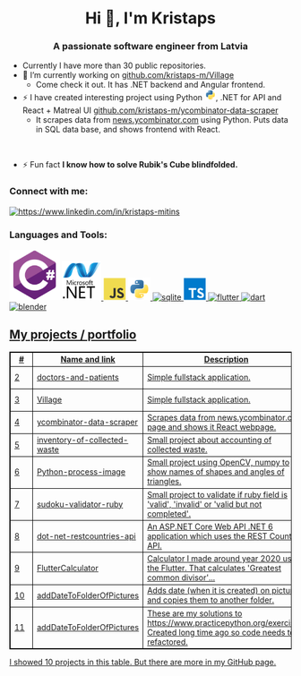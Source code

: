 <h1 align="center">Hi 👋, I'm Kristaps</h1>
<h3 align="center">A passionate software engineer from Latvia</h3>

- Currently I have more than 30 public repositories.
- 🔭 I’m currently working on [github.com/kristaps-m/Village](https://github.com/kristaps-m/Village)
  - Come check it out. It has .NET backend and Angular frontend.
- ⚡ I have created interesting project using Python <img src="https://raw.githubusercontent.com/devicons/devicon/master/icons/python/python-original.svg" alt="python" width="20" height="20"/>, .NET for API and React + Matreal UI [github.com/kristaps-m/ycombinator-data-scraper](https://github.com/kristaps-m/ycombinator-data-scraper)
  - It scrapes data from [news.ycombinator.com](https://news.ycombinator.com) using Python. Puts data in SQL data base, and shows frontend with React.

<br>

- ⚡ Fun fact **I know how to solve Rubik's Cube blindfolded.**

<h3 align="left">Connect with me:</h3>
<p align="left">
<a href="https://linkedin.com/in/https://www.linkedin.com/in/kristaps-mitins" target="blank"><img align="center" src="https://raw.githubusercontent.com/rahuldkjain/github-profile-readme-generator/master/src/images/icons/Social/linked-in-alt.svg" alt="https://www.linkedin.com/in/kristaps-mitins" height="50" width="60" /></a>
</p>

<h3 align="left">Languages and Tools:</h3>
<p align="left"> <!-- C# -->
<img src="https://raw.githubusercontent.com/devicons/devicon/master/icons/csharp/csharp-original.svg" alt="csharp" width="90" height="90"/> </a> <a href="https://dart.dev" target="_blank" rel="noreferrer"><!-- .NET -->
<img src="https://raw.githubusercontent.com/devicons/devicon/master/icons/dot-net/dot-net-original-wordmark.svg" alt="dotnet" width="70" height="70"/> </a> <a href="https://flutter.dev" target="_blank" rel="noreferrer"><!-- JavaScript --><img src="https://raw.githubusercontent.com/devicons/devicon/master/icons/javascript/javascript-original.svg" alt="javascript" width="40" height="40"/> </a> <a href="https://www.python.org" target="_blank" rel="noreferrer"><img src="https://raw.githubusercontent.com/devicons/devicon/master/icons/python/python-original.svg" alt="python" width="40" height="40"/> </a> <a href="https://www.sqlite.org/" target="_blank" rel="noreferrer"> <img src="https://www.vectorlogo.zone/logos/sqlite/sqlite-icon.svg" alt="sqlite" width="40" height="40"/> </a> <a href="https://www.typescriptlang.org/" target="_blank" rel="noreferrer"> <img src="https://raw.githubusercontent.com/devicons/devicon/master/icons/typescript/typescript-original.svg" alt="typescript" width="40" height="40"/> </a> 
<a href="https://www.blender.org/" target="_blank" rel="noreferrer">
<img src="https://www.vectorlogo.zone/logos/flutterio/flutterio-icon.svg" alt="flutter" width="40" height="40"/> </a> <a href="https://developer.mozilla.org/en-US/docs/Web/JavaScript" target="_blank" rel="noreferrer">
<img src="https://www.vectorlogo.zone/logos/dartlang/dartlang-icon.svg" alt="dart" width="40" height="40"/> </a> <a href="https://dotnet.microsoft.com/" target="_blank" rel="noreferrer">
<img src="https://download.blender.org/branding/community/blender_community_badge_white.svg" alt="blender" width="40" height="40"/> </a> <a href="https://www.w3schools.com/cs/" target="_blank" rel="noreferrer">
</p>

<html>
<style>
table, th, td {
  border:1px solid black;
}
table {   
counter-reset: rowNumber;
}
table tr {
 counter-increment: rowNumber;
}
table tr td:first-child::before {   
content: counter(rowNumber);   
min-width: 1em;   
margin-right: 0.5em;
}
</style>
<body>

<h2>My projects / portfolio</h2>

<table style="width:100%">
  <tr>
    <th>#</th>
    <th>Name and link</th>
    <th>Description</th>
    <th>Main language / stack</th>
  </tr>
  <tr>
    <td></td>
    <td><a href="https://github.com/kristaps-m/doctors-and-patients" target="_blank">doctors-and-patients</a></td>
    <td>Simple fullstack application.</td>
    <td>ASP.NET, C#, Angular + bootstrap</td>
  </tr>
  <tr>
    <td></td>
    <td><a href="https://github.com/kristaps-m/Village" target="_blank">Village</a></td>
    <td>Simple fullstack application.</td>
    <td>ASP.NET, C#, Angular + bootstrap</td>
  </tr>
  <tr>
    <td></td>
    <td><a href="https://github.com/kristaps-m/ycombinator-data-scraper" target="_blank">ycombinator-data-scraper</a></td>
    <td>Scrapes data from news.ycombinator.com page and shows it React webpage.</td>
    <td>Python, ASP.NET, C#, React + material ui</td>
  </tr>
  <tr>
    <td></td>
    <td><a href="https://github.com/kristaps-m/inventory-of-collected-waste" target="_blank">inventory-of-collected-waste</a></td>
    <td>Small project about accounting of collected waste.</td>
    <td>Python</td>
  </tr>
  <tr>
    <td></td>
    <td><a href="https://github.com/kristaps-m/Python-process-image" target="_blank">Python-process-image</a></td>
    <td>Small project using OpenCV, numpy to show names of shapes and angles of triangles.</td>
    <td>Python</td>
  </tr>
  <tr>
    <td></td>
    <td><a href="https://github.com/kristaps-m/sudoku-validator-ruby" target="_blank">sudoku-validator-ruby</a></td>
    <td>Small project to validate if ruby field is 'valid', 'invalid' or 'valid but not completed'.</td>
    <td>Ruby</td>
  </tr>
  <tr>
    <td></td>
    <td><a href="https://github.com/kristaps-m/dot-net-restcountries-api" target="_blank">dot-net-restcountries-api</a></td>
    <td>An ASP.NET Core Web API .NET 6 application which uses the REST Countries API.</td>
    <td>ASP.NET, C#, https://restcountries.com/</td>
  </tr>
  <tr>
    <td></td>
    <td><a href="https://github.com/kristaps-m/FlutterCalculator" target="_blank">FlutterCalculator</a></td>
    <td>Calculator I made around year 2020 using the Flutter. That calculates 'Greatest common divisor'...</td>
    <td>Flutter, Dart</td>
  </tr>
  <tr>
    <td></td>
    <td><a href="https://github.com/kristaps-m/addDateToFolderOfPictures" target="_blank">addDateToFolderOfPictures</a></td>
    <td>Adds date (when it is created) on pictures and copies them to another folder.</td>
    <td>Python</td>
  </tr>
  <tr>
    <td></td>
    <td><a href="https://github.com/kristaps-m/practicepython.org-solutions" target="_blank">addDateToFolderOfPictures</a></td>
    <td>These are my solutions to https://www.practicepython.org/exercises. Created long time ago so code needs to refactored.</td>
    <td>Python</td>
  </tr>
</table>

<p>I showed 10 projects in this table. But there are more in my GitHub page.</p>

</body>
</html>

<!-- [![Top Langs](https://github-readme-stats.vercel.app/api/top-langs/?username=kristaps-m&)](https://github.com/anuraghazra/github-readme-stats) -->

<!--
**kristaps-m/kristaps-m** is a ✨ _special_ ✨ repository because its `README.md` (this file) appears on your GitHub profile.

Here are some ideas to get you started:

- 🔭 I’m currently working on ...
- 🌱 I’m currently learning ...
- 👯 I’m looking to collaborate on ...
- 🤔 I’m looking for help with ...
- 💬 Ask me about ...
- 📫 How to reach me: ...
- 😄 Pronouns: ...
- ⚡ Fun fact: ...
-->
